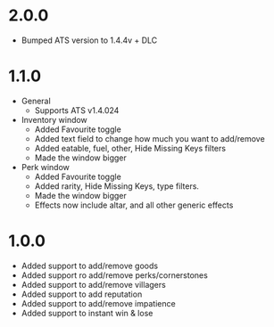 # 2.0.0
- Bumped ATS version to 1.4.4v + DLC


# 1.1.0
- General
  - Supports ATS v1.4.024
- Inventory window
  - Added Favourite toggle 
  - Added text field to change how much you want to add/remove
  - Added eatable, fuel, other, Hide Missing Keys filters
  - Made the window bigger
- Perk window
  - Added Favourite toggle
  - Added rarity, Hide Missing Keys, type filters.
  - Made the window bigger
  - Effects now include altar, and all other generic effects

# 1.0.0
- Added support to add/remove goods
- Added support ro add/remove perks/cornerstones
- Added support to add/remove villagers
- Added support to add reputation
- Added support to add/remove impatience
- Added support to instant win & lose
